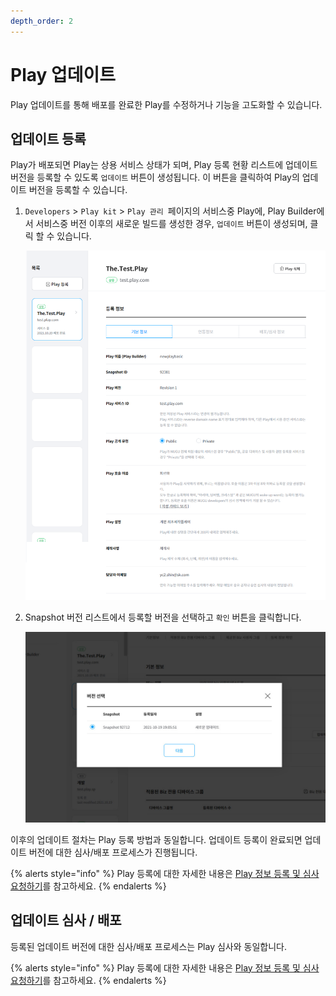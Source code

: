 ```yaml
---
depth_order: 2
---
```


# Play 업데이트

Play 업데이트를 통해 배포를 완료한 Play를 수정하거나 기능을 고도화할 수 있습니다.

## 업데이트 등록 <a id="register-an-update"></a>

Play가 배포되면 Play는 상용 서비스 상태가 되며, Play 등록 현황 리스트에 업데이트 버전을 등록할 수 있도록 `업데이트` 버튼이 생성됩니다. 이 버튼을 클릭하여 Play의 업데이트 버전을 등록할 수 있습니다.

1. `Developers` > `Play kit` > `Play 관리 `페이지의 서비스중 Play에, Play Builder에서 서비스중 버전 이후의 새로운 빌드를 생성한 경우, `업데이트` 버튼이 생성되며, 클릭 할 수 있습니다.

   ![](../../assets/images/PlayManage2_1.png)
2. Snapshot 버전 리스트에서 등록할 버전을 선택하고 `확인` 버튼을 클릭합니다.

   ![](../../assets/images/version.jpg)

이후의 업데이트 절차는 Play 등록 방법과 동일합니다. 업데이트 등록이 완료되면 업데이트 버전에 대한 심사/배포 프로세스가 진행됩니다.

{% alerts style="info" %}
Play 등록에 대한 자세한 내용은 [Play 정보 등록 및 심사 요청하기](../play-registration-and-review)를 참고하세요.
{% endalerts %}

## 업데이트 심사 / 배포 <a id="update-review-and-release"></a>

등록된 업데이트 버전에 대한 심사/배포 프로세스는 Play 심사와 동일합니다.

{% alerts style="info" %}
Play 등록에 대한 자세한 내용은 [Play 정보 등록 및 심사 요청하기](../play-registration-and-review)를 참고하세요.
{% endalerts %}

